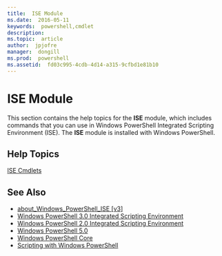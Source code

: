 ```yaml
---
title:  ISE Module
ms.date:  2016-05-11
keywords:  powershell,cmdlet
description:  
ms.topic:  article
author:  jpjofre
manager:  dongill
ms.prod:  powershell
ms.assetid:  fd03c995-4cdb-4d14-a315-9cfbd1e81b10
---
```


# ISE Module
This section contains the help topics for the **ISE** module, which includes commands that you can use in Windows PowerShell Integrated Scripting Environment (ISE). The **ISE** module is installed with Windows PowerShell.

## Help Topics
[ISE Cmdlets](http://go.microsoft.com/fwlink/?LinkID=254686)

## See Also
- [about_Windows_PowerShell_ISE [v3]](https://technet.microsoft.com/en-us/library/dfa54d47-60c6-4fff-8197-c747e8d411bb)
- [Windows PowerShell 3.0 Integrated Scripting Environment](http://go.microsoft.com/fwlink/?LinkId=254681)
- [Windows PowerShell 2.0 Integrated Scripting Environment](http://go.microsoft.com/fwlink/?LinkID=238569)
- [Windows PowerShell 5.0](../core-modules/Windows-PowerShell-5.0.md)
- [Windows PowerShell Core](https://technet.microsoft.com/en-us/library/4b75f1e4-f327-48f3-92ab-bf5435094d41)
- [Scripting with Windows PowerShell](../../getting-started/fundamental/Scripting-with-Windows-PowerShell.md)

